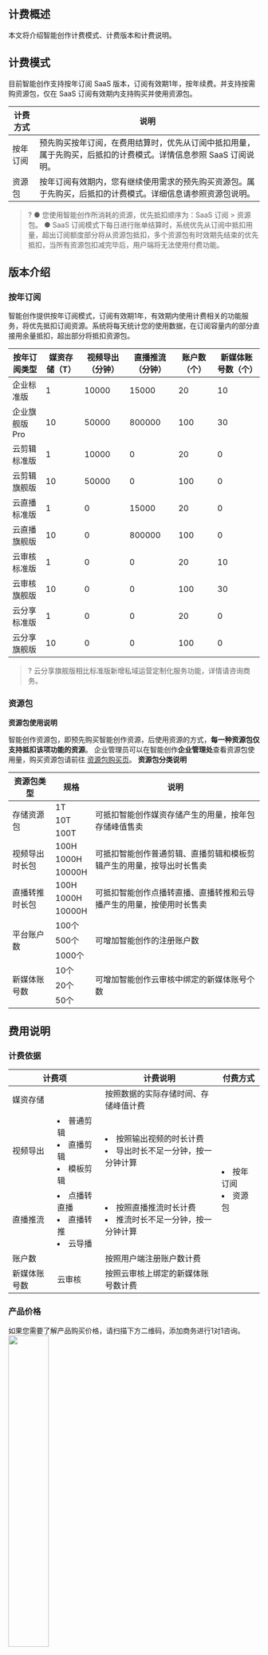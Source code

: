 ## **计费概述**

本文将介绍智能创作计费模式、计费版本和计费说明。

## **计费模式**

目前智能创作支持按年订阅 SaaS 版本，订阅有效期1年，按年续费。并支持按需购资源包，仅在 SaaS 订阅有效期内支持购买并使用资源包。

| 计费方式 | 说明                                                         |
| -------- | ------------------------------------------------------------ |
| 按年订阅 | 预先购买按年订阅，在费用结算时，优先从订阅中抵扣用量，属于先购买，后抵扣的计费模式。详情信息参照 SaaS 订阅说明。 |
| 资源包   | 按年订阅有效期内，您有继续使用需求的预先购买资源包。属于先购买，后抵扣的计费模式。详细信息请参照资源包说明。 |

> ? ● 您使用智能创作所消耗的资源，优先抵扣顺序为：SaaS 订阅 > 资源包。
● SaaS 订阅模式下每日进行账单结算时，系统优先从订阅中抵扣用量，超出订阅额度部分将从资源包抵扣，多个资源包有时效期先结束的优先抵扣，当所有资源包扣减完毕后，用户端将无法使用付费功能。

## **版本介绍**

### **按年订阅**

智能创作提供按年订阅模式，订阅有效期1年，有效期内使用计费相关的功能服务，将优先抵扣订阅资源。系统将每天统计您的使用数据，在订阅容量内的部分直接用余量抵扣，超出部分将抵扣资源包。

| 按年订阅类型  | 媒资存储（T） | 视频导出（分钟） | 直播推流（分钟） | 账户数（个） | 新媒体账号数（个） |
| ------------- | ------------- | ---------------- | ---------------- | ------------ | ------------------ |
| 企业标准版    | 1             | 10000            | 15000            | 20           | 10                 |
| 企业旗舰版 Pro | 10            | 50000            | 800000           | 100          | 30                 |
| 云剪辑标准版  | 1             | 10000            | 0                | 20           | 0                  |
| 云剪辑旗舰版  | 10            | 50000            | 0                | 100          | 0                  |
| 云直播标准版  | 1             | 0                | 15000            | 20           | 0                  |
| 云直播旗舰版  | 10            | 0                | 800000           | 100          | 0                  |
| 云审核标准版  | 1             | 0                | 0                | 20           | 10                 |
| 云审核旗舰版  | 10            | 0                | 0                | 100          | 30                 |
| 云分享标准版  | 1             | 0                | 0                | 20           | 0                  |
| 云分享旗舰版  | 10            | 0                | 0                | 100          | 0                  |

> ? 云分享旗舰版相比标准版新增私域运营定制化服务功能，详情请咨询商务。

### **资源包**

**资源包使用说明**

智能创作资源包，即预先购买智能创作资源，后使用资源的方式，**每一种资源包仅支持抵扣该项功能的资源**。
企业管理员可以在智能创作**企业管理处**查看资源包使用量，购买资源包请前往 [资源包购买页](https://buy.cloud.tencent.com/cme?version=)。
**资源包分类说明**

<table >
<thead>
<tr>
<th>资源包类型</th>
<th>规格</th>
<th>说明</th>
</tr>
</thead><tbody>
<tr>
<td rowspan='3'>存储资源包</td>
<td>1T</td>
<td rowspan='3'>可抵扣智能创作媒资存储产生的用量，按年包存储峰值售卖</td>
</tr>
<tr>
<td>10T</td>
</tr>
<tr>
<td>100T</td>
</tr>
<tr>
<td rowspan='3'>视频导出时长包</td>
<td>100H</td>
<td rowspan='3'>可抵扣智能创作普通剪辑、直播剪辑和模板剪辑产生的用量，按导出时长售卖</td>
</tr>
<tr>
<td>1000H</td>
</tr>
<tr>
<td>10000H</td>
</tr>
<tr>
<td rowspan='3'>直播转推时长包</td>
<td>100H</td>
<td rowspan='3'>可抵扣智能创作点播转直播、直播转推和云导播产生的用量，按使用时长售卖</td>
</tr>
<tr>
<td>1000H</td>
</tr>
<tr>
<td>10000H</td>
</tr>
<tr>
<td rowspan='3'>平台账户数</td>
<td>100个</td>
<td rowspan='3'>可增加智能创作的注册账户数</td>
</tr>
<tr>
<td>500个</td>
</tr>
<tr>
<td>1000个</td>
</tr>
<tr>
<td rowspan='3'>新媒体账号数</td>
<td>10个</td>
<td rowspan='3'>可增加智能创作云审核中绑定的新媒体账号个数</td>
</tr>
<tr>
<td>20个</td>
</tr>
<tr>
<td>50个</td>
</tr>
</tbody></table>

## **费用说明**

### **计费依据**

<table>
<thead>
<tr>
<th colspan="2">计费项</th>
<th>计费说明</th>
<th>付费方式</th>
</tr>
</thead><tbody>
<tr>
<td colspan="2">媒资存储</td>
<td>按照数据的实际存储时间、存储峰值计费</td>
<td rowspan="5"><url><li>按年订阅</li><li>资源包</li></url></td>
</tr>
<tr>
<td>视频导出</td>
<td><url><li>普通剪辑</li><li>直播剪辑</li><li>模板剪辑</li></url></td>
<td><url><li>按照输出视频的时长计费</li><li>导出时长不足一分钟，按一分钟计算</li></url></td>
</tr>
<tr>
<td>直播推流</td>
<td><url><li>点播转直播</li><li>直播转推</li><li>云导播</li></url></td>
<td><url><li>按照直播推流时长计费</li><li>推流时长不足一分钟，按一分钟计算</li></url></td>
</tr>
<tr>
<td colspan="2">账户数</td>
<td>按照用户端注册账户数计费</td>
</tr>
<tr>
<td>新媒体账号数</td>
<td>云审核</td>
<td>按照云审核上绑定的新媒体账号数计费</td>
</tr>
</tbody></table>

### **产品价格**

如果您需要了解产品购买价格，请扫描下方二维码，添加商务进行1对1咨询。
<img src="https://qcloudimg.tencent-cloud.cn/raw/2641cfd0e4d52921326fa03335af8322.png" width=40%>

## **总结**

阅读完本文，您将了解智能创作的售卖模式，如需了解更多信息，请扫码添加商务进行1对1咨询。

